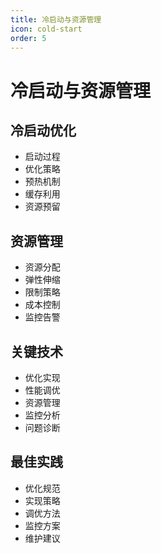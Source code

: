 ```yaml
---
title: 冷启动与资源管理
icon: cold-start
order: 5
---
```


# 冷启动与资源管理

## 冷启动优化
- 启动过程
- 优化策略
- 预热机制
- 缓存利用
- 资源预留

## 资源管理
- 资源分配
- 弹性伸缩
- 限制策略
- 成本控制
- 监控告警

## 关键技术
- 优化实现
- 性能调优
- 资源管理
- 监控分析
- 问题诊断

## 最佳实践
- 优化规范
- 实现策略
- 调优方法
- 监控方案
- 维护建议
